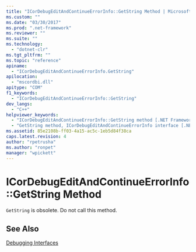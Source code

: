 ```yaml
---
title: "ICorDebugEditAndContinueErrorInfo::GetString Method | Microsoft Docs"
ms.custom: ""
ms.date: "03/30/2017"
ms.prod: ".net-framework"
ms.reviewer: ""
ms.suite: ""
ms.technology: 
  - "dotnet-clr"
ms.tgt_pltfrm: ""
ms.topic: "reference"
apiname: 
  - "ICorDebugEditAndContinueErrorInfo.GetString"
apilocation: 
  - "mscordbi.dll"
apitype: "COM"
f1_keywords: 
  - "ICorDebugEditAndContinueErrorInfo::GetString"
dev_langs: 
  - "C++"
helpviewer_keywords: 
  - "ICorDebugEditAndContinueErrorInfo::GetString method [.NET Framework debugging]"
  - "GetString method, ICorDebugEditAndContinueErrorInfo interface [.NET Framework debugging]"
ms.assetid: 85e2108b-ff03-4a15-ac5c-1eb5d84f38ca
caps.latest.revision: 4
author: "rpetrusha"
ms.author: "ronpet"
manager: "wpickett"
---
```

# ICorDebugEditAndContinueErrorInfo::GetString Method
`GetString` is obsolete. Do not call this method.  
  
## See Also  
 [Debugging Interfaces](../../../../docs/framework/unmanaged-api/debugging/debugging-interfaces.md)